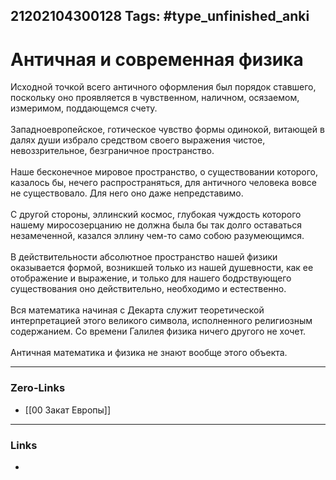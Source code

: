 21202104300128
Tags: #type_unfinished_anki 
---
# Античная и современная физика

Исходной точкой всего античного оформления был порядок ставшего, поскольку оно проявляется в чувственном, наличном, осязаемом, измеримом, поддающемся счету. <br><br>Западноевропейское, готическое чувство формы одинокой, витающей в далях души избрало средством своего выражения чистое, невоззрительное, безграничное пространство. <br><br>Наше бесконечное мировое пространство, о существовании которого, казалось бы, нечего распространяться, для античного человека вовсе не существовало. Для него оно даже непредставимо. <br><br>С другой стороны, эллинский космос, глубокая чуждость которого нашему миросозерцанию не должна была бы так долго оставаться незамеченной, казался эллину чем-то само собою разумеющимся. <br><br>В действительности абсолютное пространство нашей физики оказывается формой, возникшей только из нашей душевности, как ее отображение и выражение, и только для нашего бодрствующего существования оно действительно, необходимо и естественно. <br><br>Вся математика начиная с Декарта служит теоретической интерпретацией этого великого символа, исполненного религиозным содержанием. Со времени Галилея физика ничего другого не хочет. <br><br>Античная математика и физика не знают вообще этого объекта.

---
### Zero-Links
- [[00 Закат Европы]]
---
### Links
-
